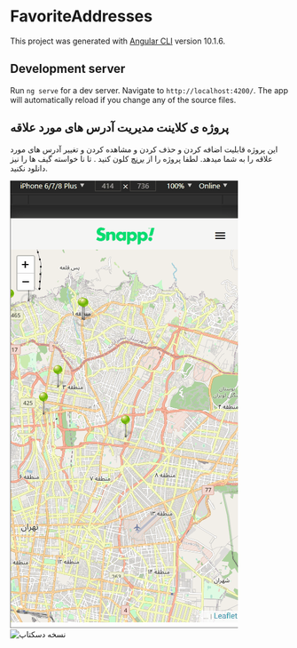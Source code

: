 # FavoriteAddresses

This project was generated with [Angular CLI](https://github.com/angular/angular-cli) version 10.1.6.

## Development server

Run `ng serve` for a dev server. Navigate to `http://localhost:4200/`. The app will automatically reload if you change any of the source files.

## پروژه ی کلاینت  مدیریت آدرس های مورد علاقه
این پروژه قابلیت اضافه کردن و حذف کردن و مشاهده کردن و تغییر آدرس های مورد علاقه را به شما میدهد.
لطفا  پروژه را از [برنچ](https://github.com/Arashatami/Favorite_Addresses/tree/dev)  کلون کنید . تا نا خواسته گیف ها را نیز دانلود نکنید.

![نسخه گوشی](https://github.com/Arashatami/Favorite_Addresses/blob/master/src/assets/gifs/2.gif)
![نسخه دسکتاپ](https://github.com/Arashatami/Favorite_Addresses/blob/master/src/assets/gifs/3.gif)

